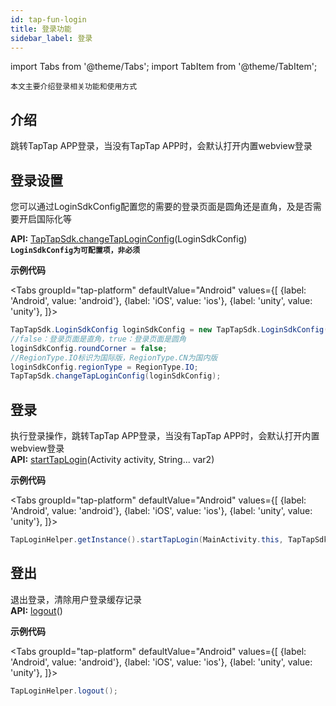 ```yaml
---
id: tap-fun-login
title: 登录功能
sidebar_label: 登录
---
```


import Tabs from '@theme/Tabs';
import TabItem from '@theme/TabItem';

`本文主要介绍登录相关功能和使用方式`
## 介绍
跳转TapTap APP登录，当没有TapTap APP时，会默认打开内置webview登录

## 登录设置
您可以通过LoginSdkConfig配置您的需要的登录页面是圆角还是直角，及是否需要开启国际化等

**API:** [TapTapSdk.changeTapLoginConfig](./tap-api.md#changetaploginconfig)(LoginSdkConfig)  
**`LoginSdkConfig为可配置项，非必须`**

**示例代码**

<Tabs
groupId="tap-platform"
  defaultValue="Android"
  values={[
    {label: 'Android', value: 'android'},
    {label: 'iOS', value: 'ios'},
    {label: 'unity', value: 'unity'},
  ]}>
  <TabItem value="android">

  ```java
  TapTapSdk.LoginSdkConfig loginSdkConfig = new TapTapSdk.LoginSdkConfig();
  //false：登录页面是直角，true：登录页面是圆角
  loginSdkConfig.roundCorner = false;
  //RegionType.IO标识为国际版，RegionType.CN为国内版
  loginSdkConfig.regionType = RegionType.IO;
  TapTapSdk.changeTapLoginConfig(loginSdkConfig);
  ```
  </TabItem>

  <TabItem value="ios">

  </TabItem>
  <TabItem value="unity">

  </TabItem>
</Tabs>

## 登录
执行登录操作，跳转TapTap APP登录，当没有TapTap APP时，会默认打开内置webview登录  
**API:** [startTapLogin](./tap-api.md#startTapLogin)(Activity activity, String... var2)

**示例代码**

<Tabs
groupId="tap-platform"
  defaultValue="Android"
  values={[
    {label: 'Android', value: 'android'},
    {label: 'iOS', value: 'ios'},
    {label: 'unity', value: 'unity'},
  ]}>
  <TabItem value="android">

  ```java
  TapLoginHelper.getInstance().startTapLogin(MainActivity.this, TapTapSdk.SCOPE_PUIBLIC_PROFILE);
  ```
  </TabItem>

  <TabItem value="ios">

  </TabItem>
  <TabItem value="unity">

  </TabItem>
</Tabs>


## 登出
退出登录，清除用户登录缓存记录  
**API:** [logout](./tap-api.md#logout)()  

**示例代码**

<Tabs
groupId="tap-platform"
  defaultValue="Android"
  values={[
    {label: 'Android', value: 'android'},
    {label: 'iOS', value: 'ios'},
    {label: 'unity', value: 'unity'},
  ]}>
  <TabItem value="android">

  ```java
  TapLoginHelper.logout();
  ```
  </TabItem>

  <TabItem value="ios">

  </TabItem>
  <TabItem value="unity">

  </TabItem>
</Tabs>
